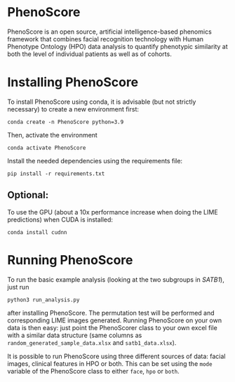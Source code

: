 # PhenoScore
PhenoScore is an open source, artificial intelligence-based phenomics framework that combines facial recognition technology with Human Phenotype Ontology (HPO) data analysis to quantify phenotypic similarity at both the level of individual patients as well as of cohorts.

# Installing PhenoScore

To install PhenoScore using conda, it is advisable (but not strictly necessary) to create a new environment first:

`conda create -n PhenoScore python=3.9`

Then, activate the environment

`conda activate PhenoScore`

Install the needed dependencies using the requirements file:

`pip install -r requirements.txt`

## Optional:
To use the GPU (about a 10x performance increase when doing the LIME predictions) when CUDA is installed:

`conda install cudnn`

# Running PhenoScore

To run the basic example analysis (looking at the two subgroups in _SATB1_), just run

`python3 run_analysis.py`

after installing PhenoScore. The permutation test will be performed and corresponding LIME images generated.
Running PhenoScore on your own data is then easy: just point the PhenoScorer class to your own excel file with a similar data structure (same columns as `random_generated_sample_data.xlsx` and `satb1_data.xlsx`).

It is possible to run PhenoScore using three different sources of data: facial images, clinical features in HPO or both.
This can be set using the `mode` variable of the PhenoScore class to either `face`, `hpo` or `both`.

